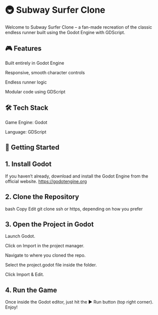 # 🚇 Subway Surfer Clone
Welcome to Subway Surfer Clone – a fan-made recreation of the classic endless runner built using the Godot Engine with GDScript.

## 🎮 Features
Built entirely in Godot Engine

Responsive, smooth character controls

Endless runner logic

Modular code using GDScript

## 🛠 Tech Stack
Game Engine: Godot

Language: GDScript

## 🚀 Getting Started
## 1. Install Godot
If you haven’t already, download and install the Godot Engine from the official website.
https://godotengine.org

## 2. Clone the Repository
bash
Copy
Edit
git clone ssh or https, depending on how you prefer
## 3. Open the Project in Godot
Launch Godot.

Click on Import in the project manager.

Navigate to where you cloned the repo.

Select the project.godot file inside the folder.

Click Import & Edit.

## 4. Run the Game
Once inside the Godot editor, just hit the ▶️ Run button (top right corner). Enjoy!
